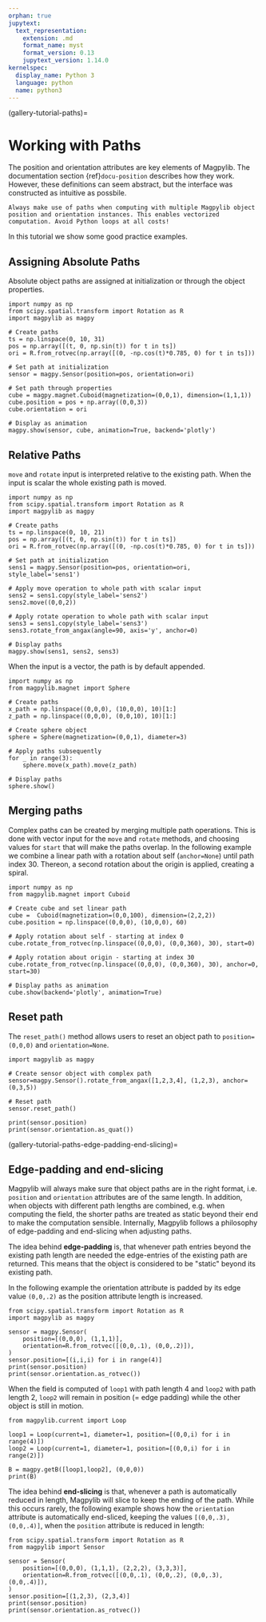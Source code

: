 ```yaml
---
orphan: true
jupytext:
  text_representation:
    extension: .md
    format_name: myst
    format_version: 0.13
    jupytext_version: 1.14.0
kernelspec:
  display_name: Python 3
  language: python
  name: python3
---
```


(gallery-tutorial-paths)=

# Working with Paths

The position and orientation attributes are key elements of Magpylib. The documentation section {ref}`docu-position` describes how they work. However, these definitions can seem abstract, but the interface was constructed as intuitive as possbile.

```{important}
Always make use of paths when computing with multiple Magpylib object position and orientation instances. This enables vectorized computation. Avoid Python loops at all costs!
```

In this tutorial we show some good practice examples.

## Assigning Absolute Paths

Absolute object paths are assigned at initialization or through the object properties.

```{code-cell} ipython3
import numpy as np
from scipy.spatial.transform import Rotation as R
import magpylib as magpy

# Create paths
ts = np.linspace(0, 10, 31)
pos = np.array([(t, 0, np.sin(t)) for t in ts])
ori = R.from_rotvec(np.array([(0, -np.cos(t)*0.785, 0) for t in ts]))

# Set path at initialization
sensor = magpy.Sensor(position=pos, orientation=ori)

# Set path through properties
cube = magpy.magnet.Cuboid(magnetization=(0,0,1), dimension=(1,1,1))
cube.position = pos + np.array((0,0,3))
cube.orientation = ori

# Display as animation
magpy.show(sensor, cube, animation=True, backend='plotly')

```

## Relative Paths

`move` and `rotate` input is interpreted relative to the existing path. When the input is scalar the whole existing path is moved.

```{code-cell} ipython3
import numpy as np
from scipy.spatial.transform import Rotation as R
import magpylib as magpy

# Create paths
ts = np.linspace(0, 10, 21)
pos = np.array([(t, 0, np.sin(t)) for t in ts])
ori = R.from_rotvec(np.array([(0, -np.cos(t)*0.785, 0) for t in ts]))

# Set path at initialization
sens1 = magpy.Sensor(position=pos, orientation=ori, style_label='sens1')

# Apply move operation to whole path with scalar input
sens2 = sens1.copy(style_label='sens2')
sens2.move((0,0,2))

# Apply rotate operation to whole path with scalar input
sens3 = sens1.copy(style_label='sens3')
sens3.rotate_from_angax(angle=90, axis='y', anchor=0)

# Display paths
magpy.show(sens1, sens2, sens3)
```

When the input is a vector, the path is by default appended.

```{code-cell} ipython3
import numpy as np
from magpylib.magnet import Sphere

# Create paths
x_path = np.linspace((0,0,0), (10,0,0), 10)[1:]
z_path = np.linspace((0,0,0), (0,0,10), 10)[1:]

# Create sphere object
sphere = Sphere(magnetization=(0,0,1), diameter=3)

# Apply paths subsequently
for _ in range(3):
    sphere.move(x_path).move(z_path)

# Display paths
sphere.show()
```

## Merging paths

Complex paths can be created by merging multiple path operations. This is done with vector input for the `move` and `rotate` methods, and choosing values for `start` that will make the paths overlap. In the following example we combine a linear path with a rotation about self (`anchor=None`) until path index 30. Thereon, a second rotation about the origin is applied, creating a spiral.

```{code-cell} ipython3
import numpy as np
from magpylib.magnet import Cuboid

# Create cube and set linear path
cube =  Cuboid(magnetization=(0,0,100), dimension=(2,2,2))
cube.position = np.linspace((0,0,0), (10,0,0), 60)

# Apply rotation about self - starting at index 0
cube.rotate_from_rotvec(np.linspace((0,0,0), (0,0,360), 30), start=0)

# Apply rotation about origin - starting at index 30
cube.rotate_from_rotvec(np.linspace((0,0,0), (0,0,360), 30), anchor=0, start=30)

# Display paths as animation
cube.show(backend='plotly', animation=True)
```

## Reset path

The `reset_path()` method allows users to reset an object path to `position=(0,0,0)` and `orientation=None`.

```{code-cell} ipython3
import magpylib as magpy

# Create sensor object with complex path
sensor=magpy.Sensor().rotate_from_angax([1,2,3,4], (1,2,3), anchor=(0,3,5))

# Reset path
sensor.reset_path()

print(sensor.position)
print(sensor.orientation.as_quat())
```

(gallery-tutorial-paths-edge-padding-end-slicing)=

## Edge-padding and end-slicing

Magpylib will always make sure that object paths are in the right format, i.e. `position` and `orientation` attributes are of the same length. In addition, when objects with different path lengths are combined, e.g. when computing the field, the shorter paths are treated as static beyond their end to make the computation sensible. Internally, Magpylib follows a philosophy of edge-padding and end-slicing when adjusting paths.

The idea behind **edge-padding** is, that whenever path entries beyond the existing path length are needed the edge-entries of the existing path are returned. This means that the object is considered to be "static" beyond its existing path.

In the following example the orientation attribute is padded by its edge value `(0,0,.2)` as the position attribute length is increased.

```{code-cell} ipython3
from scipy.spatial.transform import Rotation as R
import magpylib as magpy

sensor = magpy.Sensor(
    position=[(0,0,0), (1,1,1)],
    orientation=R.from_rotvec([(0,0,.1), (0,0,.2)]),
)
sensor.position=[(i,i,i) for i in range(4)]
print(sensor.position)
print(sensor.orientation.as_rotvec())
```

When the field is computed of `loop1` with path length 4 and `loop2` with path length 2, `loop2` will remain in position (= edge padding) while the other object is still in motion.

```{code-cell} ipython3
from magpylib.current import Loop

loop1 = Loop(current=1, diameter=1, position=[(0,0,i) for i in range(4)])
loop2 = Loop(current=1, diameter=1, position=[(0,0,i) for i in range(2)])

B = magpy.getB([loop1,loop2], (0,0,0))
print(B)
```

The idea behind **end-slicing** is that, whenever a path is automatically reduced in length, Magpylib will slice to keep the ending of the path. While this occurs rarely, the following example shows how the `orientation` attribute is automatically end-sliced, keeping the values `[(0,0,.3), (0,0,.4)]`, when the `position` attribute is reduced in length:

```{code-cell} ipython3
from scipy.spatial.transform import Rotation as R
from magpylib import Sensor

sensor = Sensor(
    position=[(0,0,0), (1,1,1), (2,2,2), (3,3,3)],
    orientation=R.from_rotvec([(0,0,.1), (0,0,.2), (0,0,.3), (0,0,.4)]),
)
sensor.position=[(1,2,3), (2,3,4)]
print(sensor.position)
print(sensor.orientation.as_rotvec())
```